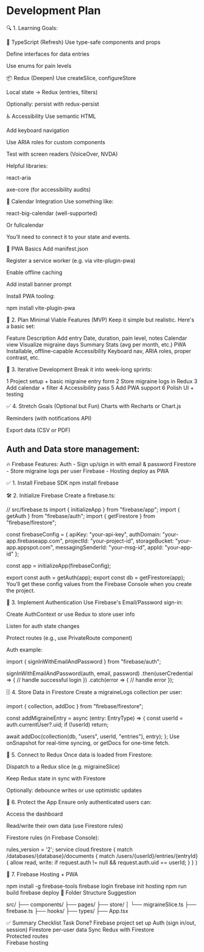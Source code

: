 # Development Plan

🔍 1. Learning Goals: 

🧠 TypeScript (Refresh)
Use type-safe components and props

Define interfaces for data entries

Use enums for pain levels


📦 Redux (Deepen)
Use createSlice, configureStore

Local state → Redux (entries, filters)

Optionally: persist with redux-persist


♿ Accessibility
Use semantic HTML

Add keyboard navigation

Use ARIA roles for custom components

Test with screen readers (VoiceOver, NVDA)

Helpful libraries:

react-aria

axe-core (for accessibility audits)


📅 Calendar Integration
Use something like:

react-big-calendar (well-supported)

Or fullcalendar

You’ll need to connect it to your state and events.


📱 PWA Basics
Add manifest.json

Register a service worker (e.g. via vite-plugin-pwa)

Enable offline caching

Add install banner prompt

Install PWA tooling:

npm install vite-plugin-pwa




📁 2. Plan Minimal Viable Features (MVP)
Keep it simple but realistic. Here's a basic set:

Feature	Description
Add entry	Date, duration, pain level, notes
Calendar view	Visualize migraine days
Summary	Stats (avg per month, etc.)
PWA	Installable, offline-capable
Accessibility	Keyboard nav, ARIA roles, proper contrast, etc.


🧪 3. Iterative Development
Break it into week-long sprints:

1	Project setup + basic migraine entry form
2	Store migraine logs in Redux
3	Add calendar + filter
4	Accessibility pass
5	Add PWA support
6	Polish UI + testing

✅ 4. Stretch Goals (Optional but Fun)
Charts with Recharts or Chart.js

Reminders (with notifications API)

Export data (CSV or PDF)


## Auth and Data store management:
🔥 Firebase Features:
Auth - Sign up/sign in with email & password
Firestore - Store migraine logs per user
Firebase - Hosting deploy as PWA

✅ 1. Install Firebase SDK
npm install firebase

🛠 2. Initialize Firebase
Create a firebase.ts:

// src/firebase.ts
import { initializeApp } from "firebase/app";
import { getAuth } from "firebase/auth";
import { getFirestore } from "firebase/firestore";

const firebaseConfig = {
  apiKey: "your-api-key",
  authDomain: "your-app.firebaseapp.com",
  projectId: "your-project-id",
  storageBucket: "your-app.appspot.com",
  messagingSenderId: "your-msg-id",
  appId: "your-app-id"
};

const app = initializeApp(firebaseConfig);

export const auth = getAuth(app);
export const db = getFirestore(app);
You’ll get these config values from the Firebase Console when you create the project.

👤 3. Implement Authentication
Use Firebase's Email/Password sign-in:

Create AuthContext or use Redux to store user info

Listen for auth state changes

Protect routes (e.g., use PrivateRoute component)

Auth example:

import { signInWithEmailAndPassword } from "firebase/auth";

signInWithEmailAndPassword(auth, email, password)
  .then(userCredential => {
    // handle successful login
  })
  .catch(error => {
    // handle error
  });


🗄 4. Store Data in Firestore
Create a migraineLogs collection per user:

import { collection, addDoc } from "firebase/firestore";

const addMigraineEntry = async (entry: EntryType) => {
  const userId = auth.currentUser?.uid;
  if (!userId) return;

  await addDoc(collection(db, "users", userId, "entries"), entry);
};
Use onSnapshot for real-time syncing, or getDocs for one-time fetch.

🧠 5. Connect to Redux
Once data is loaded from Firestore:

Dispatch to a Redux slice (e.g. migraineSlice)

Keep Redux state in sync with Firestore

Optionally: debounce writes or use optimistic updates

🔐 6. Protect the App
Ensure only authenticated users can:

Access the dashboard

Read/write their own data (use Firestore rules)

Firestore rules (in Firebase Console):

rules_version = '2';
service cloud.firestore {
  match /databases/{database}/documents {
    match /users/{userId}/entries/{entryId} {
      allow read, write: if request.auth != null && request.auth.uid == userId;
    }
  }
}


🚀 7. Firebase Hosting + PWA

npm install -g firebase-tools
firebase login
firebase init hosting
npm run build
firebase deploy
🔄 Folder Structure Suggestion

src/
├── components/
├── pages/
├── store/
│   └── migraineSlice.ts
├── firebase.ts
├── hooks/
├── types/
├── App.tsx

✅ Summary Checklist
Task	                      Done?
Firebase project set up	
Auth (sign in/out, session)	
Firestore per-user data	
Sync Redux with Firestore	
Protected routes	
Firebase hosting 

